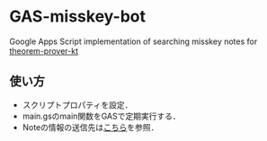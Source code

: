 # GAS-misskey-bot
Google Apps Script implementation of searching misskey notes for [theorem-prover-kt](https://github.com/boitsov14/theorem-prover-kt)

## 使い方
- スクリプトプロパティを設定．
- main.gsのmain関数をGASで定期実行する．
- Noteの情報の送信先は[こちら](https://github.com/boitsov14/prover-twitter-bot-docker)を参照．
